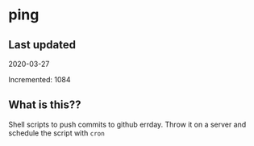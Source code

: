 # ping

## Last updated
2020-03-27

Incremented: 1084

## What is this??
Shell scripts to push commits to github errday. Throw it on a server and schedule the script with `cron`
